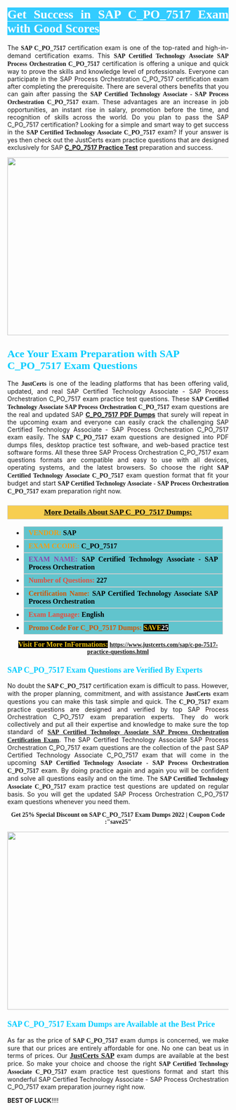 <h1 style="text-align: justify;"><span style="color:#ffffff;"><span style="font-family:Georgia,serif;"><strong><span style="background-color:#33ccff;">Get Success in SAP C_PO_7517 Exam with Good Scores</span></strong></span></span></h1>

<p style="text-align: justify;">The <strong><span style="font-family:Georgia,serif;">SAP C_PO_7517</span></strong> certification exam is one of the top-rated and high-in-demand certification exams. This <span style="font-family:Georgia,serif;"><strong>SAP Certified Technology Associate SAP Process Orchestration C_PO_7517</strong></span> certification is offering a unique and quick way to prove the skills and knowledge level of professionals. Everyone can participate in the SAP Process Orchestration C_PO_7517 certification exam after completing the prerequisite. There are several others benefits that you can gain after passing the <span style="font-family:Georgia,serif;"><strong>SAP Certified Technology Associate - SAP Process Orchestration C_PO_7517</strong></span> exam. These advantages are an increase in job opportunities, an instant rise in salary, promotion before the time, and recognition of skills across the world. Do you plan to pass the SAP C_PO_7517 certification? Looking for a simple and smart way to get success in the <span style="font-family:Georgia,serif;"><strong>SAP Certified Technology Associate C_PO_7517</strong></span> exam? If your answer is yes then check out the JustCerts exam practice questions that are designed exclusively for SAP <strong><a href="https://www.justcerts.com/sap/c-po-7517-practice-questions.html">C_PO_7517 Practice Test</a></strong> preparation and success.</p>

<p style="text-align: center;"><a href="https://www.justcerts.com/sap/c-po-7517-practice-questions.html"><img alt="" src="https://i.imgur.com/JNYhfyb.jpg" style="width: 720px; height: 405px;" /></a></p>

<h2 style="margin-right:0in; margin-left:0in"><span style="color:#00ccff;"><span style="font-family:Georgia,serif;"><strong><span style="font-size:18pt">Ace Your Exam Preparation with SAP C_PO_7517 Exam Questions </span></strong></span></span></h2>

<p style="text-align: justify;">The <span style="font-size:14px;"><span style="font-family:Georgia,serif;"><strong>JustCerts</strong></span></span> is one of the leading platforms that has been offering valid, updated, and real SAP Certified Technology Associate - SAP Process Orchestration C_PO_7517 exam practice test questions. These <span style="font-family:Georgia,serif;"><strong>SAP Certified Technology Associate SAP Process Orchestration C_PO_7517</strong></span> exam questions are the real and updated SAP <strong><a href="https://www.justcerts.com/sap/c-po-7517-practice-questions.html">C_PO_7517 PDF Dumps</a></strong> that surely will repeat in the upcoming exam and everyone can easily crack the challenging SAP Certified Technology Associate - SAP Process Orchestration C_PO_7517 exam easily. The <span style="font-family:Georgia,serif;"><strong>SAP C_PO_7517</strong></span> exam questions are designed into PDF dumps files, desktop practice test software, and web-based practice test software forms. All these three SAP Process Orchestration C_PO_7517 exam questions formats are compatible and easy to use with all devices, operating systems, and the latest browsers. So choose the right <span style="font-family:Georgia,serif;"><strong>SAP Certified Technology Associate C_PO_7517</strong></span> exam question format that fit your budget and start <span style="font-family:Georgia,serif;"><strong>SAP Certified Technology Associate - SAP Process Orchestration C_PO_7517</strong></span> exam preparation right now.</p>

<h3 style="background: #f7ce50; border: 1px solid rgb(204, 204, 204); padding: 5px 10px; text-align: center;"><span style="font-family:Georgia,serif;"><u><u><span style="color:#000000;"><span style="font-size:11pt"><span style="line-height:normal"><b><span style="font-size:13.0pt"><span cambria="">More Details About SAP C_PO_7517 Dumps:</span></span></b></span></span></span></u></u></span></h3>

<ul>
	<li style="margin:0cm 10pt">
	<div style="background:#61c4cd; border: 1px solid rgb(204, 204, 204); padding: 5px 10px; text-align: justify;"><span style="font-family:Georgia,serif;"><span style="font-size:11pt"><span style="line-height:normal"><b><span style="font-size:12.0pt"><span new="" roman="" times=""><span style="color:#f39c12;">VENDOR:</span> <span style="color:#000000;">SAP</span></span></span></b></span></span></span></div>
	</li>
	<li style="margin:0cm 10pt">
	<div style="background: #61c4cd; border: 1px solid rgb(204, 204, 204); padding: 5px 10px; text-align: justify;"><span style="font-family:Georgia,serif;"><span style="font-size:11pt"><span style="line-height:normal"><b><span style="font-size:12.0pt"><span new="" roman="" times=""><span style="color:#f39c12;">EXAM CCODE:</span> <span style="color:#000000;">C_PO_7517</span></span></span></b></span></span></span></div>
	</li>
	<li style="margin:0cm 10pt">
	<div style="background: #61c4cd; border: 1px solid rgb(204, 204, 204); padding: 5px 10px; text-align: justify;"><span style="font-family:Georgia,serif;"><span style="font-size:11pt"><span style="line-height:normal"><b><span style="font-size:12.0pt"><span new="" roman="" times=""><span style="color:#8e44ad;">EXAM NAME:</span> <span style="color:#000000;">SAP Certified Technology Associate - SAP Process Orchestration</span></span></span></b></span></span></span></div>
	</li>
	<li style="margin:0cm 10pt">
	<div style="background: #61c4cd; border: 1px solid rgb(204, 204, 204); padding: 5px 10px;"><span style="font-family:Georgia,serif;"><span style="font-size:11pt"><span style="line-height:normal"><b><span style="font-size:12.0pt"><span new="" roman="" times=""><span style="color:#e74c3c;">Number of Questions:</span><span style="color:#000000;"><span style="color:#f1c40f;"> </span>227</span></span></span></b></span></span></span></div>
	</li>
	<li style="margin:0cm 10pt">
	<div style="background: #61c4cd; border: 1px solid rgb(204, 204, 204); padding: 5px 10px; text-align: justify;"><span style="font-family:Georgia,serif;"><span style="font-size:11pt"><span style="line-height:normal"><b><span style="font-size:12.0pt"><span new="" roman="" times=""><span style="color:#d35400;">Certification Name:</span><span style="color:#000000;"> SAP Certified Technology Associate SAP Process Orchestration</span></span></span></b></span></span></span></div>
	</li>
	<li style="margin:0cm 10pt">
	<div style="background: #61c4cd; border: 1px solid rgb(204, 204, 204); padding: 5px 10px; text-align: justify;"><span style="font-family:Georgia,serif;"><span style="font-size:11pt"><span style="line-height:normal"><b><span style="font-size:12.0pt"><span new="" roman="" times=""><span style="color:#e74c3c;">Exam Language:</span> <span style="color:#000000;">English</span></span></span></b></span></span></span></div>
	</li>
	<li style="margin:0cm 10pt">
	<div style="background: #61c4cd; border: 1px solid rgb(204, 204, 204); padding: 5px 10px;"><span style="font-family:Georgia,serif;"><span style="font-size:11pt"><span style="line-height:normal"><b><span style="font-size:12.0pt"><span new="" roman="" times=""><span style="color:#d35400;">Promo Code For C_PO_7517 Dumps:</span><span style="color:#f1c40f;"> <span style="background-color:#000000;">SAVE</span></span><span style="color:#ffffff;"><span style="background-color:#000000;">25</span></span></span></span></b></span></span></span></div>
	</li>
</ul>

<p style="text-align: center;"><span style="font-family:Georgia,serif;"><strong><span style="font-size:16px;"><span style="color:#f1c40f;"><span style="background-color:#000000;">Visit For More InFormations:</span></span></span> <a href="https://www.justcerts.com/sap/c-po-7517-practice-questions.html">https://www.justcerts.com/sap/c-po-7517-practice-questions.html</a></strong></span></p>

<h3 style="margin-right:0in; margin-left:0in"><span style="color:#00ccff;"><span style="font-family:Georgia,serif;"><strong><span style="font-size:13.5pt">SAP C_PO_7517 Exam Questions are Verified By Experts </span></strong></span></span></h3>

<p style="text-align: justify;">No doubt the <span style="font-family:Georgia,serif;"><strong>SAP C_PO_7517</strong></span> certification exam is difficult to pass. However, with the proper planning, commitment, and with assistance <span style="font-family:Georgia,serif;"><span style="font-size:14px;"><strong>JustCerts</strong></span></span> exam questions you can make this task simple and quick. The <span style="font-family:Georgia,serif;"><strong> C_PO_7517</strong></span> exam practice questions are designed and verified by top SAP Process Orchestration C_PO_7517 exam preparation experts. They do work collectively and put all their expertise and knowledge to make sure the top standard of <a href="https://www.justcerts.com/sap/sap-certified-technology-associate-certification-exams.html"><span style="font-family:Georgia,serif;"><strong>SAP Certified Technology Associate SAP Process Orchestration Certification Exam</strong></span></a>. The SAP Certified Technology Associate SAP Process Orchestration C_PO_7517 exam questions are the collection of the past SAP Certified Technology Associate C_PO_7517 exam that will come in the upcoming <span style="font-family:Georgia,serif;"><strong>SAP Certified Technology Associate - SAP Process Orchestration C_PO_7517</strong></span> exam. By doing practice again and again you will be confident and solve all questions easily and on the time. The <span style="font-family:Georgia,serif;"><strong>SAP Certified Technology Associate C_PO_7517</strong></span> exam practice test questions are updated on regular basis. So you will get the updated SAP Process Orchestration C_PO_7517 exam questions whenever you need them.</p>

<p style="text-align: center;"><span style="font-size:14px;"><span style="font-family:Georgia,serif;"><strong>Get 25% Special Discount on SAP C_PO_7517 Exam Dumps 2022 | Coupon Code :"save25"</strong></span></span></p>

<p style="text-align: center;"><a href="https://www.justcerts.com/sap/c-po-7517-practice-questions.html"><img alt="" src="https://i.imgur.com/FssxWlc.jpg" style="width: 720px; height: 405px;" /></a></p>

<h3 style="margin-right:0in; margin-left:0in"><span style="color:#00ccff;"><span style="font-family:Georgia,serif;"><strong><span style="font-size:13.5pt">SAP C_PO_7517 Exam Dumps are Available at the Best Price </span></strong></span></span></h3>

<p style="text-align: justify;">As far as the price of <span style="font-family:Georgia,serif;"><strong>SAP C_PO_7517</strong></span> exam dumps is concerned, we make sure that our prices are entirely affordable for one. No one can beat us in terms of prices. Our <a href="https://www.justcerts.com/sap-certification-exams.html"><span style="font-family:Georgia,serif;"><strong><span style="font-size:16px;">JustCerts SAP</span></strong></span></a> exam dumps are available at the best price. So make your choice and choose the right <span style="font-family:Georgia,serif;"><strong>SAP Certified Technology Associate C_PO_7517</strong></span> exam practice test questions format and start this wonderful SAP Certified Technology Associate - SAP Process Orchestration C_PO_7517 exam preparation journey right now. </p>

<p><span style="font-size:14px;"><strong>BEST OF LUCK</strong>!!!!</span></p>
